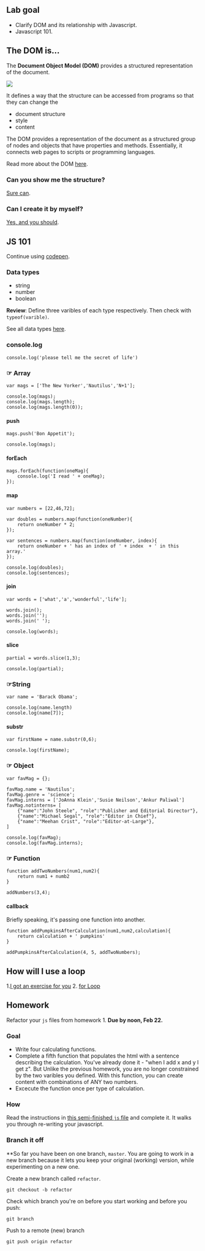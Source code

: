 ## Lab goal

- Clarify DOM and its relationship with Javascript.
- Javascript 101.

## The DOM is...

The **Document Object Model (DOM)** provides a structured representation of the document.

![](https://images.duckduckgo.com/iu/?u=http%3A%2F%2F2.bp.blogspot.com%2F-uMWOLkKV8a8%2FT3ZsRGVeYOI%2FAAAAAAAAA40%2FuRein5dtTyk%2Fs1600%2FWeather%2BStormy%2BTree%2BMap%2B4.jpg&f=1)

It defines a way that the structure can be accessed from programs so that they can change the

- document structure
- style
- content

The DOM provides a representation of the document as a structured group of nodes and objects that have properties and methods. Essentially, it connects web pages to scripts or programming languages.

Read more about the DOM [here](https://developer.mozilla.org/en-US/docs/Web/API/Document_Object_Model/Introduction).

### Can you show me the structure?

[Sure can](https://jueyang.github.io/get-crafty/illustrate.html).

### Can I create it by myself?

[Yes, and you should](http://codepen.io/anon/pen/Qyorqv?editors=1011).

## JS 101

Continue using [codepen](http://codepen.io).

### Data types

- string
- number
- boolean

**Review**: Define three varibles of each type respectively. Then check with `typeof(varible)`.

See all data types [here](https://developer.mozilla.org/en-US/docs/Web/JavaScript/Data_structures).

### console.log

`console.log('please tell me the secret of life')`

### ☞ Array

```
var mags = ['The New Yorker','Nautilus','N+1'];

console.log(mags);
console.log(mags.length);
console.log(mags.length(0));
```

#### push

```
mags.push('Bon Appetit');

console.log(mags);
```

#### forEach

```
mags.forEach(function(oneMag){
	console.log('I read ' + oneMag);
});
```

#### map

```
var numbers = [22,46,72];

var doubles = numbers.map(function(oneNumber){
	return oneNumber * 2;
});

var sentences = numbers.map(function(oneNumber, index){
	return oneNumber + ' has an index of ' + index	+ ' in this array.'
});

console.log(doubles);
console.log(sentences);
```

#### join

```
var words = ['what','a','wonderful','life'];

words.join();
words.join('');
words.join(' ');

console.log(words);
```

#### slice

```
partial = words.slice(1,3);

console.log(partial);
```

### ☞String

```
var name = 'Barack Obama';

console.log(name.length)
console.log(name[7]);
```

#### substr

```
var firstName = name.substr(0,6);

console.log(firstName);
```

### ☞ Object

```
var favMag = {};

favMag.name = 'Nautilus';
favMag.genre = 'science';
favMag.interns = ['JoAnna Klein','Susie Neilson','Ankur Paliwal']
favMag.notinterns= [
	{"name":"John Steele", "role":"Publisher and Editorial Director"},
	{"name":"Michael Segal", "role":"Editor in Chief"},
	{"name":"Meehan Crist", "role":"Editor-at-Large"},
]

console.log(favMag);
console.log(favMag.interns);
```

### ☞ Function

```
function addTwoNumbers(num1,num2){
	return num1 + numb2
}

addNumbers(3,4);
```

#### callback

Briefly speaking, it's passing one function into another.

```
function addPumpkinsAfterCalculation(num1,num2,calculation){
	return calculation + ' pumpkins'
}

addPumpkinsAfterCalculation(4, 5, addTwoNumbers);
```

## How will I use a loop

1.[I got an exercise for you](http://codepen.io/anon/pen/obVdxJ?editors=1010)
2. [for Loop](http://codepen.io/anon/pen/yewwzY?editors=1012)

## Homework

Refactor your `js` files from homework 1. **Due by noon, Feb 22.**

### Goal

- Write four calculating functions.
- Complete a fifth function that populates the html with a sentence describing the calculation. You've already done it - "when I add x and y I get z". But Unlike the previous homework, you are no longer constrained by the two varibles you defined. With this function, you can create content with combinations of ANY two numbers.
- Excecute the function once per type of calculation.

### How

Read the instructions in [this semi-finished `js` file](https://gist.github.com/jueyang/62324823e479839d491f) and complete it. It walks you through re-writing your javascript.

### Branch it off

**So far you have been on one branch, `master`. You are going to work in a new branch because it lets you keep your original (working) version, while experimenting on a new one.

Create a new branch called `refactor`. 

`git checkout -b refactor`

Check which branch you're on before you start working and before you push:

`git branch`

Push to a remote (new) branch

`git push origin refactor`
